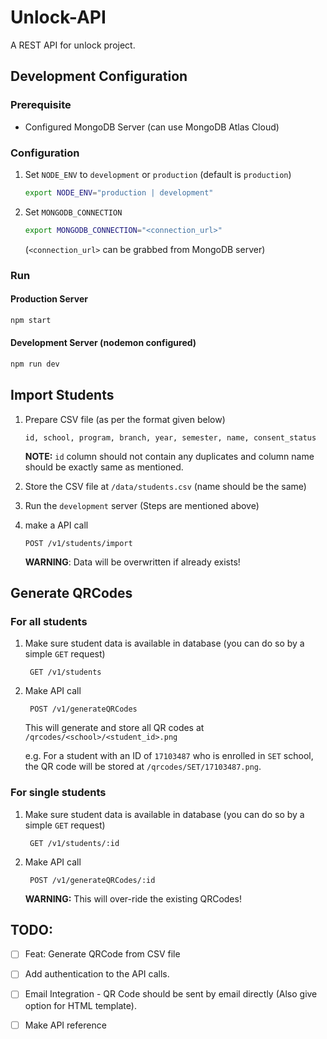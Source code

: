 # Unlock-API
A REST API for unlock project.

## Development Configuration
### Prerequisite
* Configured MongoDB Server (can use MongoDB Atlas Cloud)

### Configuration
1. Set `NODE_ENV` to `development` or `production` (default is `production`)
   
	```bash
   export NODE_ENV="production | development"
   ```
1. Set `MONGODB_CONNECTION`
 
   ```bash
   export MONGODB_CONNECTION="<connection_url>"
   ```
   (`<connection_url>` can be grabbed from MongoDB server)

### Run
#### Production Server
```bash
npm start
```
#### Development Server (nodemon configured)
```bash
npm run dev
```

## Import Students
1. Prepare CSV file (as per the format given below)
 
	```csv
	id, school, program, branch, year, semester, name, consent_status
	```

	**NOTE:** `id` column should not contain any duplicates and column name should be exactly same as mentioned.

2. Store the CSV file at `/data/students.csv` (name should be the same)
3. Run the `development` server (Steps are mentioned above)
4. make a API call
	```api
	POST /v1/students/import
	```
	**WARNING**: Data will be overwritten if already exists!

## Generate QRCodes
### For all students
1. Make sure student data is available in database (you can do so by a simple `GET` request)
   
   ```api
	GET /v1/students
	```
2. Make API call
 
   ```api
	POST /v1/generateQRCodes
	```
	This will generate and store all QR codes at `/qrcodes/<school>/<student_id>.png`
	
	e.g. For a student with an ID of `17103487` who is enrolled in `SET` school, the QR code will be stored at `/qrcodes/SET/17103487.png`.

### For single students
1. Make sure student data is available in database (you can do so by a simple `GET` request)
   
   ```api
	GET /v1/students/:id
	```
2. Make API call
 
   ```api
	POST /v1/generateQRCodes/:id
	```
	**WARNING:** This will over-ride the existing QRCodes!


## TODO:
* [ ] Feat: Generate QRCode from CSV file
* [ ] Add authentication to the API calls.
* [ ] Email Integration - QR Code should be sent by email directly (Also give option for HTML template).
* [ ] Make API reference

